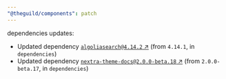 ```yaml
---
"@theguild/components": patch
---
```


dependencies updates: 

- Updated dependency [`algoliasearch@4.14.2` ↗︎](https://www.npmjs.com/package/algoliasearch/v/4.14.2) (from `4.14.1`, in `dependencies`)
- Updated dependency [`nextra-theme-docs@2.0.0-beta.18` ↗︎](https://www.npmjs.com/package/nextra-theme-docs/v/2.0.0-beta.18) (from `2.0.0-beta.17`, in `dependencies`)
